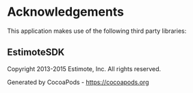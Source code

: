 # Acknowledgements
This application makes use of the following third party libraries:

## EstimoteSDK

Copyright 2013-2015 Estimote, Inc. All rights reserved.

Generated by CocoaPods - https://cocoapods.org
